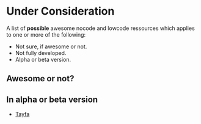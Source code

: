 # Under Consideration

A list of **possible** awesome nocode and lowcode ressources which applies to one or more of the following:

- Not sure, if awesome or not.
- Not fully developed.
- Alpha or beta version.

## Awesome or not?

## In alpha or beta version

- [Tayfa](https://usetayfa.com/)
